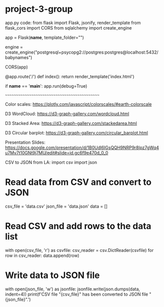 # project-3-group

app.py code:
from flask import Flask, jsonify, render_template
from flask_cors import CORS
from sqlalchemy import create_engine

app = Flask(__name__, template_folder="")

engine = create_engine("postgresql+psycopg2://postgres:postgres@localhost:5432/babynames")

CORS(app)

@app.route('/')
def index():
    return render_template('index.html')

if __name__ == '__main__':
    app.run(debug=True)

    ~~~~~~~~~~~~~~~~~~~~~~~~~~~~~~~~~~~~~~~~~~~

Color scales: https://plotly.com/javascript/colorscales/#earth-colorscale

D3 WordCloud: https://d3-graph-gallery.com/wordcloud.html

D3 Stacked Area: https://d3-graph-gallery.com/stackedarea.html

D3 Circular barplot: https://d3-graph-gallery.com/circular_barplot.html

Presentation Slides: https://docs.google.com/presentation/d/1B0Udl6IGsQQH9NRP9r8lpz7gWq4u7Mv7t10GNt9j7MU/edit#slide=id.gc6f9e470d_0_0

CSV to JSON from LA:
import csv
import json
# Read data from CSV and convert to JSON
csv_file = 'data.csv'
json_file = 'data.json'
data = []
# Read CSV and add rows to the data list
with open(csv_file, 'r') as csvfile:
    csv_reader = csv.DictReader(csvfile)
    for row in csv_reader:
        data.append(row)
# Write data to JSON file
with open(json_file, 'w') as jsonfile:
    jsonfile.write(json.dumps(data, indent=4))
print(f'CSV file "{csv_file}" has been converted to JSON file "{json_file}".')
